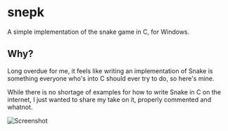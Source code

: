 # snepk
A simple implementation of the snake game in C, for Windows.


## Why?
Long overdue for me, it feels like writing an implementation of Snake is something everyone who's into C should ever try to do, so here's mine.

While there is no shortage of examples for how to write Snake in C on the internet, I just wanted to share my take on it, properly commented and whatnot.

![Screenshot](https://github.com/markski1/snake/assets/22557859/5b57a424-0124-4a1f-bd09-a3dab60feef6)
